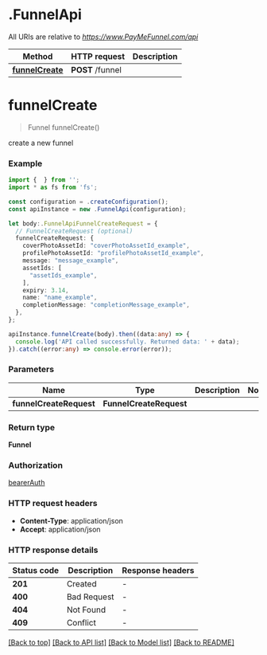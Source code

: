 # .FunnelApi

All URIs are relative to *https://www.PayMeFunnel.com/api*

Method | HTTP request | Description
------------- | ------------- | -------------
[**funnelCreate**](FunnelApi.md#funnelCreate) | **POST** /funnel | 


# **funnelCreate**
> Funnel funnelCreate()

create a new funnel

### Example


```typescript
import {  } from '';
import * as fs from 'fs';

const configuration = .createConfiguration();
const apiInstance = new .FunnelApi(configuration);

let body:.FunnelApiFunnelCreateRequest = {
  // FunnelCreateRequest (optional)
  funnelCreateRequest: {
    coverPhotoAssetId: "coverPhotoAssetId_example",
    profilePhotoAssetId: "profilePhotoAssetId_example",
    message: "message_example",
    assetIds: [
      "assetIds_example",
    ],
    expiry: 3.14,
    name: "name_example",
    completionMessage: "completionMessage_example",
  },
};

apiInstance.funnelCreate(body).then((data:any) => {
  console.log('API called successfully. Returned data: ' + data);
}).catch((error:any) => console.error(error));
```


### Parameters

Name | Type | Description  | Notes
------------- | ------------- | ------------- | -------------
 **funnelCreateRequest** | **FunnelCreateRequest**|  |


### Return type

**Funnel**

### Authorization

[bearerAuth](README.md#bearerAuth)

### HTTP request headers

 - **Content-Type**: application/json
 - **Accept**: application/json


### HTTP response details
| Status code | Description | Response headers |
|-------------|-------------|------------------|
**201** | Created |  -  |
**400** | Bad Request |  -  |
**404** | Not Found |  -  |
**409** | Conflict |  -  |

[[Back to top]](#) [[Back to API list]](README.md#documentation-for-api-endpoints) [[Back to Model list]](README.md#documentation-for-models) [[Back to README]](README.md)


